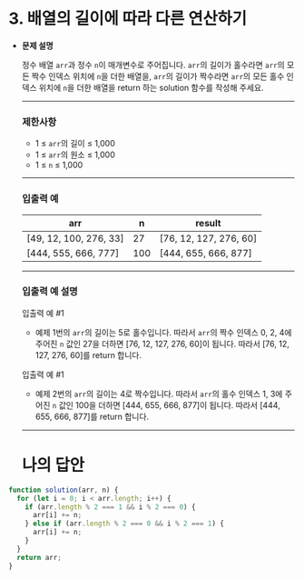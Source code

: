 # 3. 배열의 길이에 따라 다른 연산하기

- **문제 설명**

  정수 배열 `arr`과 정수 `n`이 매개변수로 주어집니다. `arr`의 길이가 홀수라면 `arr`의 모든 짝수 인덱스 위치에 `n`을 더한 배열을, `arr`의 길이가 짝수라면 `arr`의 모든 홀수 인덱스 위치에 `n`을 더한 배열을 return 하는 solution 함수를 작성해 주세요.

  ***

  ### 제한사항

  - 1 ≤ `arr`의 길이 ≤ 1,000
  - 1 ≤ `arr`의 원소 ≤ 1,000
  - 1 ≤ `n` ≤ 1,000

  ***

  ### 입출력 예

  | arr                    | n   | result                 |
  | ---------------------- | --- | ---------------------- |
  | [49, 12, 100, 276, 33] | 27  | [76, 12, 127, 276, 60] |
  | [444, 555, 666, 777]   | 100 | [444, 655, 666, 877]   |

  ***

  ### 입출력 예 설명

  입출력 예 #1

  - 예제 1번의 `arr`의 길이는 5로 홀수입니다. 따라서 `arr`의 짝수 인덱스 0, 2, 4에 주어진 `n` 값인 27을 더하면 [76, 12, 127, 276, 60]이 됩니다. 따라서 [76, 12, 127, 276, 60]를 return 합니다.

  입출력 예 #1

  - 예제 2번의 `arr`의 길이는 4로 짝수입니다. 따라서 `arr`의 홀수 인덱스 1, 3에 주어진 `n` 값인 100을 더하면 [444, 655, 666, 877]이 됩니다. 따라서 [444, 655, 666, 877]를 return 합니다.

  ***

  # 나의 답안

```js
function solution(arr, n) {
  for (let i = 0; i < arr.length; i++) {
    if (arr.length % 2 === 1 && i % 2 === 0) {
      arr[i] += n;
    } else if (arr.length % 2 === 0 && i % 2 === 1) {
      arr[i] += n;
    }
  }
  return arr;
}
```
